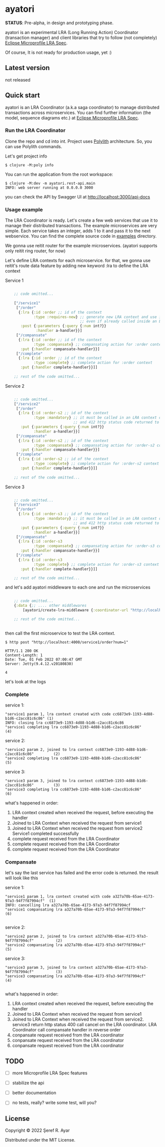 # ayatori

**STATUS**: Pre-alpha, in design and prototyping phase.

ayatori is an experimental LRA (Long Running Action) Coordinator (transaction manager) and client libraries that try to follow (not completely) [Eclipse Microprofile LRA Spec](https://download.eclipse.org/microprofile/microprofile-lra-1.0/microprofile-lra-spec-1.0.html). 

Of course, It is not ready for production usage, yet :)

## Latest version

not released


## Quick start

ayatori is an LRA Coordinator (a.k.a saga coordinator) to manage distributed transactions across microservices. You can find further information (the model, sequence diagrams etc.)  at [Eclipse Microprofile LRA Spec](https://download.eclipse.org/microprofile/microprofile-lra-1.0/microprofile-lra-spec-1.0.html). 

### Run the LRA Coordinator

Clone the repo and cd into int. Project uses [Polylith](https://polylith.gitbook.io/) architecture. So, you can use Polylith commands. 

Let's get project info

``` 
$ clojure -M:poly info
```

You can run the application from the root workspace:

``` 
$ clojure -M:dev -m ayatori.rest-api.main
INFO: web server running at 0.0.0.0 3000
```

you can check the API by Swagger UI at [http://localhost:3000/api-docs](http://localhost:3000/api-docs)
    
### Usage example 

The LRA Coordinator is ready. Let's create a few web services that use it to manage their distributed transactions. The example microservices are very simple. Each service takes an integer, adds 1 to it and pass it to the next webservice. You can find the complete source code in [examples](https://github.com/serefayar/ayatori/tree/main/examples) directory.

We gonna use reitit router for the example microservices. (ayatori supports only reitit ring router, for now)

Let's define LRA contexts for each microservice. for that, we gonna use reitit's route data feature by adding new keyword :lra to define the LRA context

Service 1 

``` clojure

    ;; code omitted...
    
    ["/service1"
     ["/order"
      {:lra {:id :order ;; id of the context
             :type :requires-new} ;; generate new LRA context and use it 
                                  ;; even if already called inside an LRA context
       :post {:parameters {:query {:num int?}}
              :handler a-handler}}]
     ["/compansate"
      {:lra {:id :order ;; id of the context 
             :type :compansate} ;; compansating action for :order context. 
       :put {:handler compansate-handler}}]
     ["/complete"
      {:lra {:id :order ;; id of the context
             :type :complete} ;; complete action for :order context
       :put {:handler complete-handler}}]]
    
    ;; rest of the code omitted...

```

Service 2

``` clojure

    ;; code omitted...
    ["/service2"
     ["/order"
      {:lra {:id :order-s2 ;; id of the context
             :type :mandatory} ;; it must be called in an LRA context otherwise the it is not executed 
                               ;; and 412 http status code returned to the caller
       :put {:parameters {:query {:num int?}}
             :handler a-handler}}]
     ["/compansate"
      {:lra {:id :order-s2 ;; id of the context
             :type :compansate} ;; compansating action for :order-s2 context. 
       :put {:handler compansate-handler}}]
     ["/complete"
      {:lra {:id :order-s2 ;; id of the context
             :type :complete} ;; complete action for :order-s2 context
       :put {:handler complete-handler}}]]
       
    ;; rest of the code omitted...

```

Service 3

``` clojure

    ;; code omitted...
    ["/service3"
     ["/order"
      {:lra {:id :order-s3 ;; id of the context
             :type :mandatory} ;; it must be called in an LRA context otherwise the it is not executed 
                               ;; and 412 http status code returned to the caller
       :put {:parameters {:query {:num int?}}
             :handler a-handler}}]
     ["/compansate"
      {:lra {:id :order-s3
             :type :compansate} ;; compansating action for :order-s3 context. 
       :put {:handler compansate-handler}}]
     ["/complete"
      {:lra {:id :order-s3
             :type :complete} ;; complete action for :order-s3 context
       :put {:handler complete-handler}}]]

    ;; rest of the code omitted...
```


and let's add ayatori middleware to each one and run the microservices

``` clojure
    
    ;; code omitted...
    {:data {;; .... other middlewares
        [ayatori/create-lra-middleware {:coordinator-url "http://localhost:3000/lra-coordinator"}]}}

    ;; rest of the code omitted...
    
```

then call the first microservice to test the LRA context.

``` 
$ http post "http://localhost:4000/service1/order?num=1"

HTTP/1.1 200 OK
Content-Length: 1
Date: Tue, 01 Feb 2022 07:00:47 GMT
Server: Jetty(9.4.12.v20180830)

4

```

let's look at the logs 

### Complete

service 1:

``` 
"service1 param 1, lra context created with code cc6873e9-1193-4d88-b1d6-c2acc81c6c86" (1)
INFO: closing lra cc6873e9-1193-4d88-b1d6-c2acc81c6c86
"service1 completing lra cc6873e9-1193-4d88-b1d6-c2acc81c6c86"                         (4)
```

service 2:
``` 
"service2 param 2, joined to lra context cc6873e9-1193-4d88-b1d6-c2acc81c6c86"         (2)
"service2 completing lra cc6873e9-1193-4d88-b1d6-c2acc81c6c86"                         (5)

```
service 3:

``` 
"service3 param 3, joined to lra context cc6873e9-1193-4d88-b1d6-c2acc81c6c86"         (3)
"service3 completing lra cc6873e9-1193-4d88-b1d6-c2acc81c6c86"                         (6)

```

what's happened in order:

1. LRA context created when received the request, before executing the handler
2. Joined to LRA Context when received the request from service1
3. Joined to LRA Context when received the request from service2
Service1 completed successfully 
4. complete request received from the LRA Coordinator
5. complete request received from the LRA Coordinator
6. complete request received from the LRA Coordinator


### Compansate

let's say the last service has failed and the error code is returned. the result will look like this

service 1:

``` 
"service1 param 1, lra context created with code a327a70b-65ae-4173-97a3-94f7f87994cf"  (1)
INFO: cancelling lra a327a70b-65ae-4173-97a3-94f7f87994cf
"service1 compansating lra a327a70b-65ae-4173-97a3-94f7f87994cf"                        (6)


```

service 2:
``` 
"service2 param 2, joined to lra context a327a70b-65ae-4173-97a3-94f7f87994cf"          (2)
"service2 compansating lra a327a70b-65ae-4173-97a3-94f7f87994cf"                        (5)

```
service 3:

``` 
"service3 param 3, joined to lra context a327a70b-65ae-4173-97a3-94f7f87994cf"          (3) 
"service3 compansating lra a327a70b-65ae-4173-97a3-94f7f87994cf"                        (4)


```

what's happened in order:

1. LRA context created when received the request, before executing the handler
2. Joined to LRA Context when received the request from service1
3. Joined to LRA Context when received the request from service2. 
   service3 return http status 400
   call cancel on the LRA coordinator. 
   LRA Coordinator call compansate handler in reverse order
4. conpansate request received from the LRA coordinator
5. conpansate request received from the LRA coordinator
6. conpansate request received from the LRA coordinator
    

## TODO

- [ ] more Microprofile LRA Spec features
- [ ] stabilize the api
- [ ] better documentation
- [ ] no tests, really? write some test, will you?



## License

Copyright © 2022 Şeref R. Ayar

Distributed under the MIT License.
